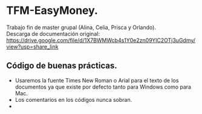 # TFM-EasyMoney.
Trabajo fin de master grupal (Alina, Celia, Prisca y Orlando).  
Descarga de documentación original: https://drive.google.com/file/d/1X7BWMWcb4s1Y0e2zn09YlC2OTj3uGdmy/view?usp=share_link

## Código de buenas prácticas.
- Usaremos la fuente Times New Roman o Arial para el texto de los documentos ya que existe por defecto tanto para Windows como para Mac.
- Los comentarios en los códigos nunca sobran.
- 
